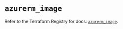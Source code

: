 # `azurerm_image`

Refer to the Terraform Registry for docs: [`azurerm_image`](https://registry.terraform.io/providers/hashicorp/azurerm/4.19.0/docs/resources/image).
